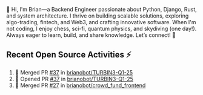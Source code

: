 👋 Hi, I'm Brian—a Backend Engineer passionate about Python, Django, Rust, and system architecture. I thrive on building scalable solutions, exploring algo-trading, fintech, and Web3, and crafting innovative software. When I'm not coding, I enjoy chess, sci-fi, quantum physics, and skydiving (one day!). Always eager to learn, build, and share knowledge. Let’s connect! 🚀

## Recent Open Source Activities ⚡️
<!--START_SECTION:activity-->
1. 🎉 Merged PR [#37](https://github.com/brianobot/TURBIN3-Q1-25/pull/37) in [brianobot/TURBIN3-Q1-25](https://github.com/brianobot/TURBIN3-Q1-25)
2. 💪 Opened PR [#37](https://github.com/brianobot/TURBIN3-Q1-25/pull/37) in [brianobot/TURBIN3-Q1-25](https://github.com/brianobot/TURBIN3-Q1-25)
3. 🎉 Merged PR [#27](https://github.com/brianobot/crowd_fund_frontend/pull/27) in [brianobot/crowd_fund_frontend](https://github.com/brianobot/crowd_fund_frontend)
<!--END_SECTION:activity-->

<!--
brianobot/brianobot is a ✨ special ✨ repository because its `README.md` (this file) appears on your GitHub profile.
You can click the Preview link to take a look at your changes.
--->
